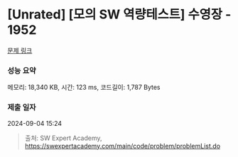 # [Unrated] [모의 SW 역량테스트] 수영장 - 1952 

[문제 링크](https://swexpertacademy.com/main/code/problem/problemDetail.do?contestProbId=AV5PpFQaAQMDFAUq) 

### 성능 요약

메모리: 18,340 KB, 시간: 123 ms, 코드길이: 1,787 Bytes

### 제출 일자

2024-09-04 15:24



> 출처: SW Expert Academy, https://swexpertacademy.com/main/code/problem/problemList.do